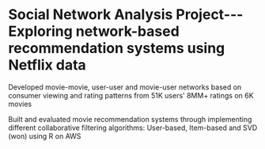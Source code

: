# Social Network Analysis Project---Exploring network-based recommendation systems using Netflix data

Developed movie-movie, user-user and movie-user networks based on consumer viewing and rating patterns from 51K users' 8MM+ ratings on 6K movies <br/>

Built and evaluated movie recommendation systems through implementing different collaborative filtering algorithms: User-based, Item-based and SVD (won) using R on AWS
